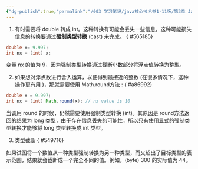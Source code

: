 ```yaml
---
{"dg-publish":true,"permalink":"/003 学习笔记/java核心技术卷1-11版/第3章 Java的基本程序设计结构/3.5 运算符/3.5.4 强制类型转换/","dgPassFrontmatter":true,"created":"2024-04-12T16:21:03.239+08:00","updated":"2024-06-01T10:43:15.028+08:00"}
---
```


1. 有时需要将 double 转成 int。这种转换有可能会丢失一些信息，这种可能损失信息的转换要通过**强制类型转换** (cast) 来完成。
{ #565185}


```java
double x= 9.997;
int nx = (int) x;
```

变量 nx 的值为 9，因为强制类型转换通过截断小数部分将浮点值转换为整型。

2. 如果想对浮点数进行舍入运算，以便得到最接近的整数 (在很多情况下，这种操作更有用 )，那就需要使用 Math.round方法 :
{ #a86992}


```java
double x = 9.997;
int nx = (int) Math.round(x); // nx value is 10
```

 当调用 round 的时候，仍然需要使用强制类型转换 (int)。其原因是 round方法返回的结果为 long 类型，由于存在信息丢失的可能性，所以只有使用显式的强制类型转换才能够将 long 类型转换成 int 类型。

3. 类型截断
{ #549716}


如果试图将一个数值从一种类型强制转换为另一种类型，而又超出了目标类型的表示范围，结果就会截断成一个完全不同的值。例如，(byte) 300 的实际值为 44。